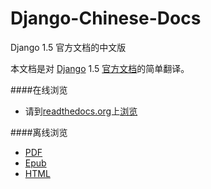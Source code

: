 Django-Chinese-Docs
===================

Django 1.5 官方文档的中文版 

本文档是对 [Django][1] 1.5 [官方文档][2]的简单翻译。

####在线浏览  
* 请到[readthedocs.org][3]上[浏览][4]

####离线浏览  
* [PDF][5]  
* [Epub][6]  
* [HTML][7]  

[1]:https://www.djangoproject.com/
[2]:https://docs.djangoproject.com/en/1.5/
[3]:https://readthedocs.org/
[4]:https://django-chinese-docs.readthedocs.org/en/latest/
[5]:https://media.readthedocs.org/pdf/django-chinese-docs/latest/django-chinese-docs.pdf
[6]:https://media.readthedocs.org/epub/django-chinese-docs/latest/django-chinese-docs.epub
[7]:https://media.readthedocs.org/htmlzip/django-chinese-docs/latest/django-chinese-docs.zip
